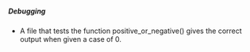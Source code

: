 ##### Debugging
- A file that tests the function positive_or_negative() gives the correct output when given a case of 0.
